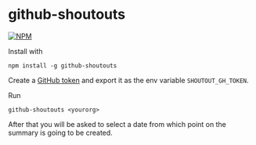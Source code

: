 # github-shoutouts
[![NPM](https://nodei.co/npm/github-shoutouts.png)](https://nodei.co/npm/github-shoutouts/)

Install with
```
npm install -g github-shoutouts
```

Create a [GitHub token](https://github.com/settings/tokens) and export it as the env variable `SHOUTOUT_GH_TOKEN`.

Run
```
github-shoutouts <yourorg>
```

After that you will be asked to select a date from which point on the summary
is going to be created.
